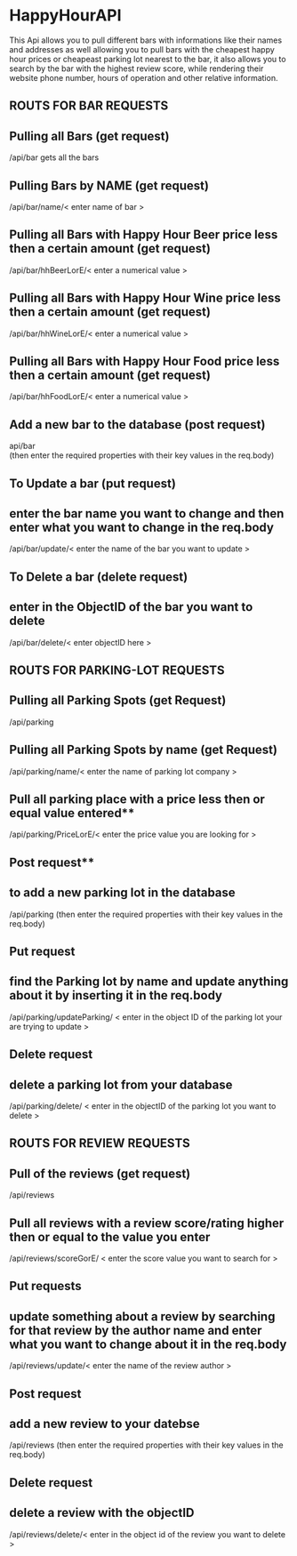 # HappyHourAPI
This Api allows you to pull different bars with informations like their names and addresses as well allowing you to pull bars with the cheapest happy hour prices or cheapeast parking lot nearest to the bar, it also allows you to search by the bar with the highest review score, while rendering their website phone number, hours of operation and other relative information.
 ## ROUTS FOR BAR REQUESTS 
 ## Pulling all Bars (get request) 
/api/bar gets all the bars 
 ## Pulling Bars by NAME (get request) 
/api/bar/name/< enter name of bar >
 ## Pulling all Bars with Happy Hour Beer price less then a certain amount (get request) 
/api/bar/hhBeerLorE/< enter a numerical value >
 ## Pulling all Bars with Happy Hour Wine price less then a certain amount (get request) 
/api/bar/hhWineLorE/< enter a numerical value >
 ## Pulling all Bars with Happy Hour Food price less then a certain amount (get request) 
/api/bar/hhFoodLorE/< enter a numerical value >

 ## Add a new bar to the database (post request) 
api/bar  
(then enter the required properties with their key values in the req.body)

 ## To Update a bar (put request) 
 ## enter the bar name you want to change and then enter what you want to change in the req.body 
/api/bar/update/< enter the name of the bar you want to update >

 ## To Delete a bar (delete request) 
 ## enter in the ObjectID of the bar you want to delete #
/api/bar/delete/< enter objectID here >

 ## ROUTS FOR PARKING-LOT REQUESTS 
 ## Pulling all Parking Spots (get Request) 
/api/parking

 ## Pulling all Parking Spots by name (get Request) 
/api/parking/name/< enter the name of parking lot company >

 ## Pull all parking place with a price less then or equal value entered**
/api/parking/PriceLorE/< enter the price value you are looking for >

 ## Post request**
 ## to add a new parking lot in the database 
/api/parking
(then enter the required properties with their key values in the req.body)

 ## Put request 
 ## find the Parking lot by name and update anything about it by inserting it in the req.body 
/api/parking/updateParking/ < enter in the object ID of the parking lot your are trying to update >

 ## Delete request  
 ## delete a parking lot from your database  
/api/parking/delete/ < enter in the objectID of the parking lot you want to delete >

 ## ROUTS FOR REVIEW REQUESTS 

 ## Pull of the reviews (get request) 
/api/reviews

 ## Pull all reviews with a review score/rating higher then or equal to the value you enter
/api/reviews/scoreGorE/ < enter the score value you want to search for >

 ## Put requests
 ## update something about a review by searching for that review by the author name and enter what you want to change about it in the req.body
/api/reviews/update/< enter the name of the review author >

 ## Post request 
 ## add a new review to your datebse  
/api/reviews 
(then enter the required properties with their key values in the req.body)

 ## Delete request  
 ## delete a review with the objectID  
/api/reviews/delete/< enter in the object id of the review you want to delete >